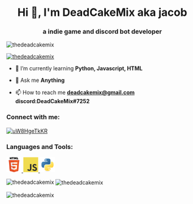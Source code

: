 <h1 align="center">Hi 👋, I'm DeadCakeMix aka jacob</h1>
<h3 align="center">a indie game and discord bot developer</h3>

<p align="left"> <img src="https://komarev.com/ghpvc/?username=thedeadcakemix&label=Profile%20views&color=0e75b6&style=flat" alt="thedeadcakemix" /> </p>

<p align="left"> <a href="https://github.com/ryo-ma/github-profile-trophy"><img src="https://github-profile-trophy.vercel.app/?username=thedeadcakemix" alt="thedeadcakemix" /></a> </p>

- 🌱 I’m currently learning **Python, Javascript, HTML**

- 💬 Ask me **Anything**

- 📫 How to reach me **deadcakemix@gmail.com discord:DeadCakeMix#7252**

<h3 align="left">Connect with me:</h3>
<p align="left">
<a href="https://discord.gg/uW8HgeTkKR" target="blank"><img align="center" src="https://raw.githubusercontent.com/rahuldkjain/github-profile-readme-generator/master/src/images/icons/Social/discord.svg" alt="uW8HgeTkKR" height="30" width="40" /></a>
</p>

<h3 align="left">Languages and Tools:</h3>
<p align="left"> <a href="https://www.w3.org/html/" target="_blank" rel="noreferrer"> <img src="https://raw.githubusercontent.com/devicons/devicon/master/icons/html5/html5-original-wordmark.svg" alt="html5" width="40" height="40"/> </a> <a href="https://developer.mozilla.org/en-US/docs/Web/JavaScript" target="_blank" rel="noreferrer"> <img src="https://raw.githubusercontent.com/devicons/devicon/master/icons/javascript/javascript-original.svg" alt="javascript" width="40" height="40"/> </a> <a href="https://www.python.org" target="_blank" rel="noreferrer"> <img src="https://raw.githubusercontent.com/devicons/devicon/master/icons/python/python-original.svg" alt="python" width="40" height="40"/> </a> </p>

<p><img align="left" src="https://github-readme-stats.vercel.app/api/top-langs?username=thedeadcakemix&show_icons=true&locale=en&layout=compact" alt="thedeadcakemix" /></p>

<p>&nbsp;<img align="center" src="https://github-readme-stats.vercel.app/api?username=thedeadcakemix&show_icons=true&locale=en" alt="thedeadcakemix" /></p>

<p><img align="center" src="https://github-readme-streak-stats.herokuapp.com/?user=thedeadcakemix&" alt="thedeadcakemix" /></p>

